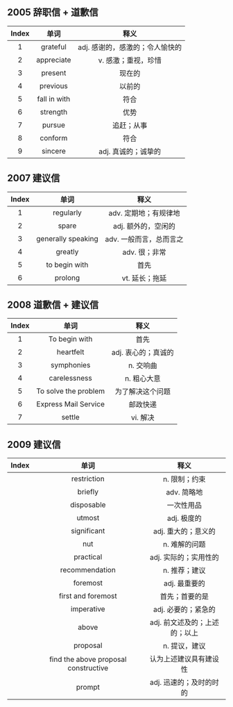 ## 2005 辞职信 + 道歉信

| Index |     单词     |              释义               |
| :---: | :----------: | :-----------------------------: |
|   1   |   grateful   | adj. 感谢的，感激的；令人愉快的 |
|   2   |  appreciate  |       v. 感激；重视，珍惜       |
|   3   |   present    |             现在的              |
|   4   |   previous   |             以前的              |
|   5   | fall in with |              符合               |
|   6   |   strength   |              优势               |
|   7   |    pursue    |           追赶；从事            |
|   8   |   conform    |              符合               |
|   9   |   sincere    |       adj. 真诚的；诚挚的       |

## 2007 建议信

| Index |        单词        |          释义           |
| :---: | :----------------: | :---------------------: |
|   1   |     regularly      |  adv. 定期地；有规律地  |
|   2   |       spare        |   adj. 额外的，空闲的   |
|   3   | generally speaking | adv. 一般而言，总而言之 |
|   4   |      greatly       |      adv. 很；非常      |
|   5   |   to begin with    |          首先           |
|   6   |      prolong       |     vt. 延长；拖延      |

## 2008 道歉信 + 建议信

| Index |         单词         |        释义         |
| :---: | :------------------: | :-----------------: |
|   1   |    To begin with     |        首先         |
|   2   |      heartfelt       | adj. 衷心的；真诚的 |
|   3   |      symphonies      |      n. 交响曲      |
|   4   |     carelessness     |     n. 粗心大意     |
|   5   | To solve the problem |  为了解决这个问题   |
|   6   | Express Mail Service |      邮政快递       |
|   7   |        settle        |      vi. 解决       |

## 2009 建议信

| Index |                 单词                 |             释义              |
| :---: | :----------------------------------: | :---------------------------: |
|       |             restriction              |         n. 限制；约束         |
|       |               briefly                |          adv. 简略地          |
|       |              disposable              |          一次性用品           |
|       |                utmost                |          adj. 极度的          |
|       |             significant              |      adj. 重大的；意义的      |
|       |                 nut                  |         n. 难解的问题         |
|       |              practical               |     adj. 实际的；实用性的     |
|       |            recommendation            |         n. 推荐；建议         |
|       |               foremost               |         adj. 最重要的         |
|       |          first and foremost          |        首先；首要的是         |
|       |              imperative              |      adj. 必要的；紧急的      |
|       |                above                 | adj. 前文述及的；上述的；以上 |
|       |               proposal               |         n. 提议，建议         |
|       | find the above proposal constructive |    认为上述建议具有建设性     |
|       |                prompt                |    adj. 迅速的；及时的时的    |

